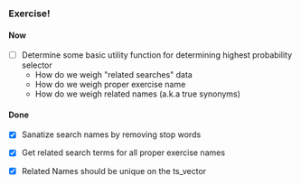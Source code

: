 ### Exercise!

####  Now

- [ ] Determine some basic utility function for determining highest probability selector
  * How do we weigh "related searches" data
  * How do we weigh proper exercise name
  * How do we weigh related names (a.k.a true synonyms) 

#### Done

- [x] Sanatize search names by removing stop words
- [x] Get related search terms for all proper exercise names 
- [x] Related Names should be unique on the ts_vector

